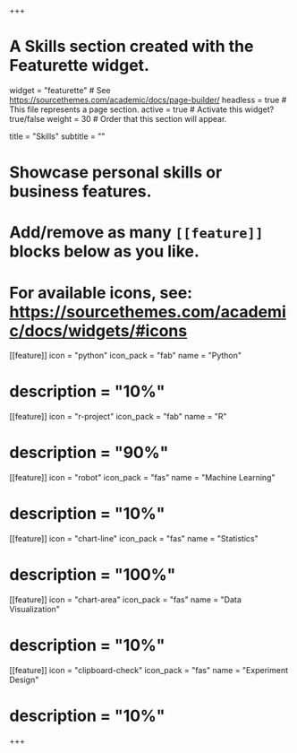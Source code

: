 +++
# A Skills section created with the Featurette widget.
widget = "featurette"  # See https://sourcethemes.com/academic/docs/page-builder/
headless = true  # This file represents a page section.
active = true  # Activate this widget? true/false
weight = 30  # Order that this section will appear.

title = "Skills"
subtitle = ""

# Showcase personal skills or business features.
# 
# Add/remove as many `[[feature]]` blocks below as you like.
# 
# For available icons, see: https://sourcethemes.com/academic/docs/widgets/#icons

[[feature]]
  icon = "python"
  icon_pack = "fab"
  name = "Python"
#  description = "10%"


[[feature]]
  icon = "r-project"
  icon_pack = "fab"
  name = "R"
#  description = "90%"
  
  

[[feature]]
  icon = "robot"
  icon_pack = "fas"
  name = "Machine Learning"
#  description = "10%"


[[feature]]
  icon = "chart-line"
  icon_pack = "fas"
  name = "Statistics"
 # description = "100%"  


[[feature]]
  icon = "chart-area"
  icon_pack = "fas"
  name = "Data Visualization"
#  description = "10%"


[[feature]]
  icon = "clipboard-check"
  icon_pack = "fas"
  name = "Experiment Design"
#  description = "10%"


+++
